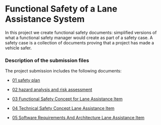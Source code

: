 # Functional Safety of a Lane Assistance System

In this project we create functional safety documents: simplified versions of what a
functional safety manager would create as part of a safety case. A safety case
is a collection of documents proving that a project has made a vehicle safer.

### Description of the submission files

The project submission includes the following documents:

* [01 safety plan](./01_safety_plan.pdf)

* [02 hazard analysis and risk assessment](./02_hazard_analysis.pdf)

* [03 Functional Safety Concept for Lane Assistance Item](./03_functional_safety_concept.pdf)

* [04 Technical Safety Concept Lane Assistance Item](./04_technical_safety_concept.pdf)

* [05 Software Requirements And Architecture Lane Assistance Item](05_software_requirements.pdf)

